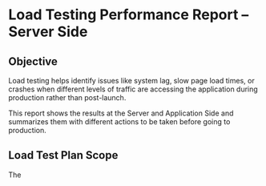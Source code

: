 # Load Testing Performance Report – Server Side

## Objective

Load testing helps identify issues like system lag, slow page load times, or crashes when different levels of traffic are accessing the application during production rather than post-launch.

This report shows the results at the Server and Application Side and summarizes them with different actions to be taken before going to production.

## Load Test Plan Scope

The

